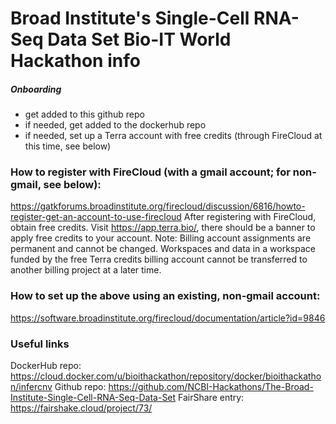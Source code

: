 # Broad Institute's Single-Cell RNA-Seq Data Set Bio-IT World Hackathon info

##### Onboarding
* get added to this github repo
* if needed, get added to the dockerhub repo
* if needed, set up a Terra account with free credits (through FireCloud at this time, see below)

### How to register with FireCloud (with a gmail account; for non-gmail, see below):
https://gatkforums.broadinstitute.org/firecloud/discussion/6816/howto-register-get-an-account-to-use-firecloud
After registering with FireCloud, obtain free credits. Visit https://app.terra.bio/, there should be a banner to apply free credits to your account.
Note: Billing account assignments are permanent and cannot be changed. Workspaces and data in a workspace funded by the free Terra credits billing account cannot be transferred to another billing project at a later time.

### How to set up the above using an existing, non-gmail account:
https://software.broadinstitute.org/firecloud/documentation/article?id=9846

### Useful links

DockerHub repo: https://cloud.docker.com/u/bioithackathon/repository/docker/bioithackathon/infercnv
Github repo: https://github.com/NCBI-Hackathons/The-Broad-Institute-Single-Cell-RNA-Seq-Data-Set
FairShare entry: https://fairshake.cloud/project/73/
